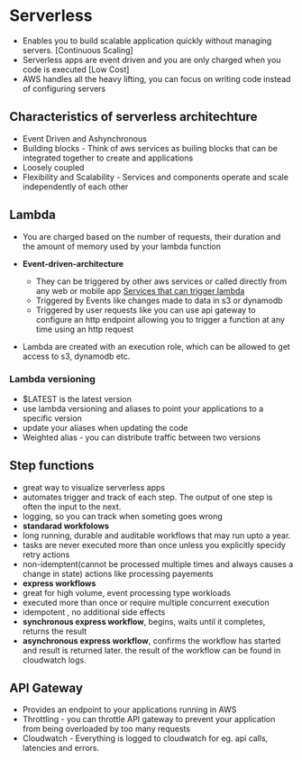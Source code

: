 # Serverless 
 - Enables you to build scalable application quickly without managing servers. [Continuous Scaling]
 - Serverless apps are event driven and you are only charged when you code is executed [Low Cost]
 - AWS handles all the heavy lifting, you can focus on writing code instead of configuring servers

## Characteristics of serverless architechture
 - Event Driven and Ashynchronous
 - Building blocks - Think of aws services as builing blocks that can be integrated together to create and applications
 - Loosely coupled
 - Flexibility and Scalability - Services and components operate and scale independently of each other

## Lambda 
 - You are charged based on the number of requests, their duration and the amount of memory used by your lambda function
 - **Event-driven-architecture**
   - They can be triggered by other aws services or called directly from any web or mobile app [Services that can trigger lambda](https://docs.aws.amazon.com/lambda/latest/dg/lambda-services.html)
   - Triggered by Events like changes made to data in s3 or dynamodb
   - Triggered by user requests like you can use api gateway to configure an http endpoint allowing you to trigger a function at any time using an http request
   
 - Lambda are created with an execution role, which can be allowed to get access to s3, dynamodb etc.

### Lambda versioning
 - $LATEST is the latest version
 - use lambda versioning and aliases to point your applications to a specific version
 - update your aliases when updating the code
 - Weighted alias - you can distribute traffic between two versions

## Step functions
 - great way to visualize serverless apps
 - automates trigger and track of each step. The output of one step is often the input to the next.
 - logging, so you can track when someting goes wrong
 - **standarad workfolows**
  - long running, durable and auditable workflows that may run upto a year.
  - tasks are never executed more than once unless you explicitly specidy retry actions
  - non-idemptent(cannot be processed multiple times and always causes a change in state) actions like processing payements
 - **express workflows**
  - great for high volume, event processing type workloads
  - executed more than once or require multiple concurrent execution
  - idempotent , no additional side effects
   - **synchronous express workflow**, begins, waits until it completes, returns the result
   - **asynchronous express workflow**, confirms the workflow has started and result is returned later. the result of the workflow can be found in cloudwatch logs.
   
## API Gateway
 - Provides an endpoint to your applications running in AWS
 - Throttling - you can throttle API gateway to prevent your application from being overloaded by too many requests
 - Cloudwatch - Everything is logged to cloudwatch for eg. api calls, latencies and errors. 
